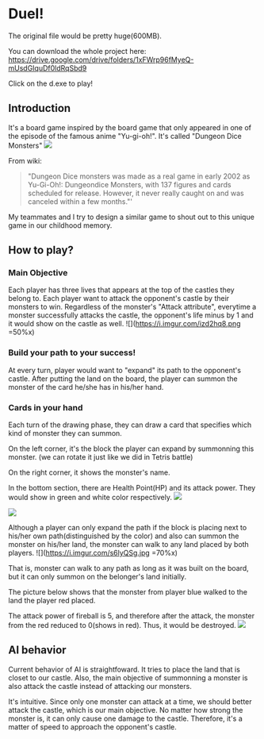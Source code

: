 # Duel!

The original file would be pretty huge(600MB).

You can download the whole project here:
https://drive.google.com/drive/folders/1xFWrp96fMyeQ-mUsdGIquDf0ldRqSbd9

Click on the d.exe to play!
## Introduction

It's a board game inspired by the board game that only appeared in one of the episode of the famous anime "Yu-gi-oh!". It's called "Dungeon Dice Monsters" 
![](https://i.imgur.com/VeAWcuD.png=70%x)

From wiki:
> "Dungeon Dice monsters was made as a real game in early 2002 as Yu-Gi-Oh!: Dungeondice Monsters, with 137 figures and cards scheduled for release. However, it never really caught on and was canceled within a few months."'

My teammates and I try to design a similar game to shout out to this unique game in our childhood memory.

## How to play?

### Main Objective
Each player has three lives that appears at the top of the castles they belong to. Each player want to attack the opponent's castle by their monsters to win. Regardless of the monster's "Attack attribute", everytime a monster successfully attacks the castle, the opponent's life minus by 1 and it would show on the castle as well.
![](https://i.imgur.com/izd2hq8.png =50%x)

### Build your path to your success!
At every turn, player would want to "expand" its path to the opponent's castle. After putting the land on the board, the player can summon the monster of the card he/she has in his/her hand.

### Cards in your hand
Each turn of the drawing phase, they can draw a card that specifies which kind of monster they can summon.

On the left corner, it's the block the player can expand by summonning this monster. 
(we can rotate it just like we did in Tetris battle)

On the right corner, it shows the monster's name.

In the bottom section, there are Health Point(HP) and its attack power. They would show in green and white color respectively.
![](https://i.imgur.com/SQVisw8.png=40%x)

![](https://i.imgur.com/u18xrdT.png=50%x)



Although a player can only expand the path if the block is placing next to his/her own path(distinguished by the color) and also can summon the monster on his/her land, the monster can walk to any land placed by both players. 
![](https://i.imgur.com/s6lyQSg.jpg =70%x)

That is, monster can walk to any path as long as it was built on the board, but it can only summon on the belonger's land initially.

The picture below shows that the monster from player blue walked to the land the player red placed. 

The attack power of fireball is 5, and therefore after the attack, the monster from the red reduced to 0(shows in red). Thus, it would be destroyed.
![](https://i.imgur.com/kwOU8Ql.png)

## AI behavior

Current behavior of AI is straightfoward. It tries to place the land that is closet to our castle. Also, the main objective of summonning a monster is also attack the castle instead of attacking our monsters.

It's intuitive. Since only one monster can attack at a time, we should better attack the castle, which is our main objective. No matter how strong the monster is, it can only cause one damage to the castle. Therefore, it's a matter of speed to approach the opponent's castle.


